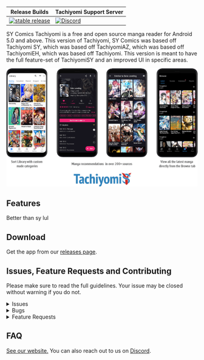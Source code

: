 | Release Builds | Tachiyomi Support Server |
|----------|----------|
| [![stable release](https://img.shields.io/github/release/jobobby04/tachiyomisy.svg?maxAge=3600&label=download)](https://github.com/crepetf/tachiyomisy/releases/latest) | [![Discord](https://img.shields.io/discord/349436576037732353.svg)](https://discord.gg/tachiyomi) |


SY Comics
Tachiyomi is a free and open source manga reader for Android 5.0 and above.
This version of Tachiyomi, SY Comics was based off Tachiyomi SY, which was based off TachiyomiAZ, which was based off TachiyomiEH, which was based off Tachiyomi.
This version is meant to have the full feature-set of TachiyomiSY and an improved UI in specific areas.

![screenshots of app](./.github/readme-images/screens.png)

## Features

Better than sy lul

## Download
Get the app from our [releases page](https://github.com/crepetf/tachiyomisy/releases/latest).

## Issues, Feature Requests and Contributing

Please make sure to read the full guidelines. Your issue may be closed without warning if you do not.

<details><summary>Issues</summary>

1. **Before reporting a new issue, take a look at the [FAQ](https://tachiyomi.org/help/faq/), the [changelog](https://github.com/crepetf/tachiyomisy/releases) and the already opened [issues](https://github.com/crepetf/tachiyomisy/issues).**
2. If you are unsure, ask here: [![Discord](https://img.shields.io/discord/349436576037732353.svg)](https://discord.gg/tachiyomi)

</details>

<details><summary>Bugs</summary>

* Include version (More > About > Version)
 * If not latest, try updating, it may have already been solved
 * Preview version is equal to the number of commits as seen in the main page
* Include steps to reproduce (if not obvious from description)
* Include screenshot (if needed)
* If it could be device-dependent, try reproducing on another device (if possible)
* For large logs use http://pastebin.com/ (or similar)
* Don't group unrelated requests into one issue

DO: https://github.com/tachiyomiorg/tachiyomi/issues/24 https://github.com/tachiyomiorg/tachiyomi/issues/71

DON'T: https://github.com/tachiyomiorg/tachiyomi/issues/75

</details>

<details><summary>Feature Requests</summary>

* Write a detailed issue, explaining what it should do or how. Avoid writing just "like X app does"
* Include screenshot (if needed)

Source requests should be created at https://github.com/tachiyomiorg/tachiyomi-extensions, they do not belong in this repository.
</details>

## FAQ

[See our website.](https://tachiyomi.org/)
You can also reach out to us on [Discord](https://discord.gg/tachiyomi).
